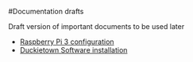 #Documentation drafts

Draft version of important documents to be used later

* [Raspberry Pi 3 configuration](Raspberry_Pi_3_installation.md)
* [Duckietown Software installation](Duckietwn_software_installation.md)
